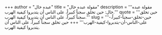+++
author = "عبده خال"
title = "مقولة عبده خال"
description = '''مقولة عبده خال: حين تخلق سجناً كبيراً، على الناس أن يتدبروا كيفية الهرب.'''
quote = '''حين تخلق سجناً كبيراً، على الناس أن يتدبروا كيفية الهرب.'''
slug = '''حين-تخلق-سجناً-كبيراً،-على-الناس-أن-يتدبروا-كيفية-الهرب'''
+++
حين تخلق سجناً كبيراً، على الناس أن يتدبروا كيفية الهرب.
